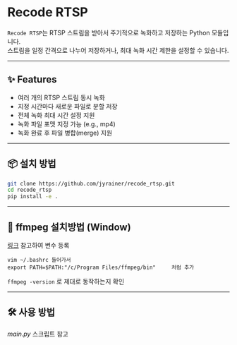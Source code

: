 # Recode RTSP

`Recode RTSP`는 RTSP 스트림을 받아서 주기적으로 녹화하고 저장하는 Python 모듈입니다.  
스트림을 일정 간격으로 나누어 저장하거나, 최대 녹화 시간 제한을 설정할 수 있습니다.

---

## ✨ Features
- 여러 개의 RTSP 스트림 동시 녹화
- 지정 시간마다 새로운 파일로 분할 저장
- 전체 녹화 최대 시간 설정 지원
- 녹화 파일 포맷 지정 가능 (e.g., mp4)
- 녹화 완료 후 파일 병합(merge) 지원

---

## 📦 설치 방법

```bash
git clone https://github.com/jyrainer/recode_rtsp.git
cd recode_rtsp
pip install -e .
```
---

## 🔧 ffmpeg 설치방법 (Window)
[링크](https://angelplayer.tistory.com/351) 참고하여 변수 등록
```
vim ~/.bashrc 들어가서
export PATH=$PATH:"/c/Program Files/ffmpeg/bin"     처럼 추가
```
`ffmpeg -version` 로 제대로 동작하는지 확인

---
## 🛠 사용 방법
*main.py* 스크립트 참고

